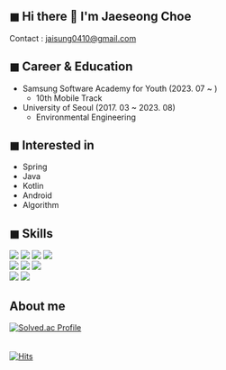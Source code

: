 ## ◼ Hi there 👋 I'm Jaeseong Choe
Contact : jaisung0410@gmail.com

## ◼ Career & Education
- Samsung Software Academy for Youth (2023. 07 ~ )
  - 10th Mobile Track
- University of Seoul (2017. 03 ~ 2023. 08)
  - Environmental Engineering

## ◼ Interested in
- Spring
- Java
- Kotlin
- Android
- Algorithm

## ◼ Skills
<div>
  <img src="https://img.shields.io/badge/Java-007396?style=flat&logo=java&logoColor=white"> 
  <img src="https://img.shields.io/badge/Spring%20Boot-6DB33F?style=plastic-square&logo=Spring%20Boot&logoColor=white">
  <img src="https://img.shields.io/badge/Kotlin-7F52FF?style=flat&logo=kotlin&logoColor=white"> 
  <img src="https://img.shields.io/badge/Android-3DDC84?style=flat&logo=android&logoColor=white"> 
  <br>
  <img src="https://img.shields.io/badge/MySQL-4479A1?style=plastic-square&logo=MySQL&logoColor=white"> 
  <img src="https://img.shields.io/badge/MariaDB-003545?style=flat-square&logo=MariaDB&logoColor=white"/> 
  <img src="https://img.shields.io/badge/Firebase-FFCA28?style=flat-square&logo=Firebase&logoColor=white"/>
  <br>
  <img src="https://img.shields.io/badge/Amazon%20AWS-232F3E?style=plastic-square&logo=Amazon%20AWS&logoColor=white"/> <img src="https://img.shields.io/badge/Docker-2496ED?style=plastic-square&logo=Docker&logoColor=white"/>
</div>

## About me
[![Solved.ac Profile](http://mazassumnida.wtf/api/v2/generate_badge?boj=jaisung0410)](https://solved.ac/jaisung0410/)
<br>
<br>
<br>
[![Hits](https://hits.seeyoufarm.com/api/count/incr/badge.svg?url=https%3A%2F%2Fgithub.com%2Fchoe-jaeseong&count_bg=%2379C83D&title_bg=%23555555&icon=&icon_color=%23E7E7E7&title=hits&edge_flat=false)](https://hits.seeyoufarm.com)

<!--

💁‍♂️ [**Portfolio**](https://sweltering-enthusiasm-d6a.notion.site/cc5a5bf472bd40e99bc659de25e72d35)
📝 [**Blog**](https://hanyeop.tistory.com/)

**choe-jaeseong/choe-jaeseong** is a ✨ _special_ ✨ repository because its `README.md` (this file) appears on your GitHub profile.

Here are some ideas to get you started:

- 🔭 I’m currently working on ...
- 🌱 I’m currently learning ...
- 👯 I’m looking to collaborate on ...
- 🤔 I’m looking for help with ...
- 💬 Ask me about ...
- 📫 How to reach me: ...
- 😄 Pronouns: ...
- ⚡ Fun fact: ...
-->


